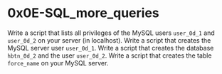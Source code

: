 # 0x0E-SQL_more_queries
Write a script that lists all privileges of the MySQL users `user_0d_1` and `user_0d_2` on your server (in localhost).
Write a script that creates the MySQL server user `user_0d_1`.
Write a script that creates the database `hbtn_0d_2` and the user `user_0d_2`.
Write a script that creates the table `force_name` on your MySQL server.

